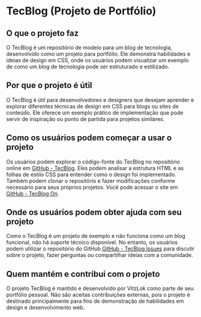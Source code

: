 

# TecBlog (Projeto de Portfólio)

## O que o projeto faz
O TecBlog é um repositório de modelo para um blog de tecnologia, desenvolvido como um projeto para portfólio. Ele demonstra habilidades e ideias de design em CSS, onde os usuários podem visualizar um exemplo de como um blog de tecnologia pode ser estruturado e estilizado.

## Por que o projeto é útil
O TecBlog é útil para desenvolvedores e designers que desejam aprender e explorar diferentes técnicas de design em CSS para blogs ou sites de conteúdo. Ele oferece um exemplo prático de implementação que pode servir de inspiração ou ponto de partida para projetos similares.

## Como os usuários podem começar a usar o projeto
Os usuários podem explorar o código-fonte do TecBlog no repositório online em [GitHub - TecBlog](https://github.com/VitzLok/TecBlog). Eles podem analisar a estrutura HTML e as folhas de estilo CSS para entender como o design foi implementado. Também podem clonar o repositório e fazer modificações conforme necessário para seus próprios projetos. Você pode acessar o site em [GitHub - TecBlog On](https://vitzlok.github.io/TecBlog/).

## Onde os usuários podem obter ajuda com seu projeto
Como o TecBlog é um projeto de exemplo e não funciona como um blog funcional, não há suporte técnico disponível. No entanto, os usuários podem utilizar o repositório do GitHub [GitHub - TecBlog Issues](https://github.com/VitzLok/TecBlog/issues) para discutir sobre o projeto, fazer perguntas ou compartilhar ideias com a comunidade.

## Quem mantém e contribui com o projeto
O projeto TecBlog é mantido e desenvolvido por VitzLok como parte de seu portfólio pessoal. Não são aceitas contribuições externas, pois o projeto é destinado principalmente para fins de demonstração de habilidades em design e desenvolvimento web.

